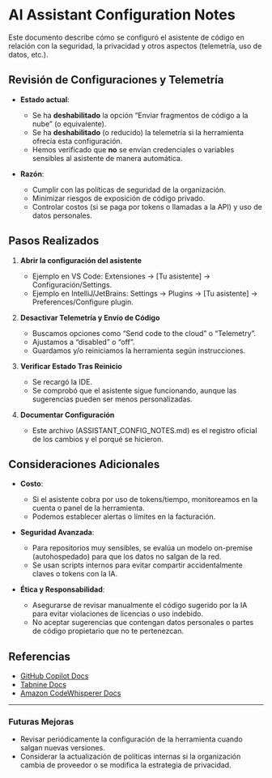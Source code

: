 # AI Assistant Configuration Notes

Este documento describe cómo se configuró el asistente de código en relación con la seguridad, la privacidad y otros aspectos (telemetría, uso de datos, etc.).

## Revisión de Configuraciones y Telemetría

- **Estado actual**:

  - Se ha **deshabilitado** la opción “Enviar fragmentos de código a la nube” (o equivalente).
  - Se ha **deshabilitado** (o reducido) la telemetría si la herramienta ofrecía esta configuración.
  - Hemos verificado que **no** se envían credenciales o variables sensibles al asistente de manera automática.

- **Razón**:
  - Cumplir con las políticas de seguridad de la organización.
  - Minimizar riesgos de exposición de código privado.
  - Controlar costos (si se paga por tokens o llamadas a la API) y uso de datos personales.

## Pasos Realizados

1. **Abrir la configuración del asistente**

   - Ejemplo en VS Code: Extensiones → [Tu asistente] → Configuración/Settings.
   - Ejemplo en IntelliJ/JetBrains: Settings → Plugins → [Tu asistente] → Preferences/Configure plugin.

2. **Desactivar Telemetría y Envío de Código**

   - Buscamos opciones como “Send code to the cloud” o “Telemetry”.
   - Ajustamos a “disabled” o “off”.
   - Guardamos y/o reiniciamos la herramienta según instrucciones.

3. **Verificar Estado Tras Reinicio**

   - Se recargó la IDE.
   - Se comprobó que el asistente sigue funcionando, aunque las sugerencias pueden ser menos personalizadas.

4. **Documentar Configuración**
   - Este archivo (ASSISTANT_CONFIG_NOTES.md) es el registro oficial de los cambios y el porqué se hicieron.

## Consideraciones Adicionales

- **Costo**:

  - Si el asistente cobra por uso de tokens/tiempo, monitoreamos en la cuenta o panel de la herramienta.
  - Podemos establecer alertas o límites en la facturación.

- **Seguridad Avanzada**:

  - Para repositorios muy sensibles, se evalúa un modelo on-premise (autohospedado) para que los datos no salgan de la red.
  - Se usan scripts internos para evitar compartir accidentalmente claves o tokens con la IA.

- **Ética y Responsabilidad**:
  - Asegurarse de revisar manualmente el código sugerido por la IA para evitar violaciones de licencias o uso indebido.
  - No aceptar sugerencias que contengan datos personales o partes de código propietario que no te pertenezcan.

## Referencias

- [GitHub Copilot Docs](https://docs.github.com/en/github/copilot)
- [Tabnine Docs](https://www.tabnine.com/docs)
- [Amazon CodeWhisperer Docs](https://docs.aws.amazon.com/codewhisperer/latest/userguide/what-is.html)

---

### Futuras Mejoras

- Revisar periódicamente la configuración de la herramienta cuando salgan nuevas versiones.
- Considerar la actualización de políticas internas si la organización cambia de proveedor o se modifica la estrategia de privacidad.

